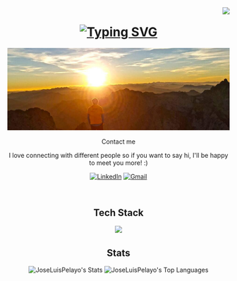 <img align="right" src="https://visitor-badge.laobi.icu/badge?page_id=JoseLuisPelayo.JoseLuisPelayo " />
<h1 align="center">
    <a href="#">
        <img src="https://readme-typing-svg.herokuapp.com?font=Jetbrains+mono&weight=600&size=38&duration=3000&pause=500&color=75B6FE&center=true&vCenter=true&width=435&lines=Hi+there!%F0%9F%91%8B;+I'm+Jose+Pelayo!" alt="Typing SVG" /></a>
</h1>
<div align="center">
    <img src="portada2.png">
    <p>Contact me</p>
 I love connecting with different people so if you want to say hi, I'll be happy to meet you more! :)
    
[![LinkedIn](https://img.shields.io/badge/linkedin-%230077B5.svg?style=for-the-badge&logo=linkedin&logoColor=white)](https://www.linkedin.com/in/jose-luis-garc%C3%ADa-pelayo)
[![Gmail](https://img.shields.io/badge/Gmail-D14836?style=for-the-badge&logo=gmail&logoColor=white)](mailto:josepingp@gmail.com)
</div>
<br />


<div align="center">
<h2>Tech Stack</h2>
  <a href="#" align="center">
    <img src="https://skillicons.dev/icons?i=java,cs,php,mysql,postgres,js,laravel,tailwind,vue,git,debian,docker,postman&theme=light "/>
  </a>

## Stats
![JoseLuisPelayo's Stats](https://github-readme-stats.vercel.app/api?username=JoseLuisPelayo&theme=highcontrast&show_icons=true&hide_border=false&count_private=true)
![JoseLuisPelayo's Top Languages](https://github-readme-stats.vercel.app/api/top-langs/?username=JoseLuisPelayo&theme=highcontrast&show_icons=true&hide_border=false&layout=compact)
</div>

